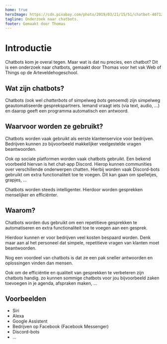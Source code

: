 ```yaml
---
home: true
heroImage: https://cdn.pixabay.com/photo/2019/03/21/15/51/chatbot-4071274_960_720.jpg
tagline: Onderzoek naar chatbots.
footer: Gemaakt door Thomas
---
```


# Introductie

Chatbots kom je overal tegen. Maar wat is dat nu precies, een chatbot?
Dit is een onderzoek naar chatbots, gemaakt door Thomas voor het vak Web of Things op de Arteveldehogeschool.

## Wat zijn chatbots?

Chatbots (ook wel _chatterbots_ of simpelweg _bots_ genoemd) zijn simpelweg geautomatiseerde gesprekspartners. Iemand vraagt iets (via text, audio, ...) en daarop geeft een programma automatisch een antwoord.

## Waarvoor worden ze gebruikt?

Chatbots worden vaak gebruikt als eerste klantenservice voor bedrijven. Bedrijven kunnen zo bijvoorbeeld makkelijker veelgestelde vragen beantwoorden.

Ook op sociale platformen worden vaak chatbots gebruikt. Een bekend voorbeeld hiervan is het chat-app Discord. Hierop kunnen communities over verschillende onderwerpen chatten. Hierbij worden vaak Discord-bots gebruikt om extra functionaliteit toe te voegen. Dit kan gaan om spelletjes, grapjes, ...

Chatbots worden steeds intelligenter. Hierdoor worden gesprekken menselijker en efficiënter.

## Waarom?

Chatbots worden dus gebruikt om een repetitieve gesprekken te automatiseren en extra functionaliteit toe te voegen aan een gesprek.

Hierdoor kunnen er voor bedrijven veel kosten bespaard worden. Denk maar aan al het personeel dat simpele, repetitieve vragen van klanten moet beantwoorden.

Nog een voordeel van chatbots is dat ze een pak sneller antwoorden en oplossingen vinden dan mensen.

Ook om de efficiëntie en qualiteit van gesprekken te verbeteren zijn chatbots handig. zo kunnen sommige chatbots voor jou bijvoorbeeld zaken toevoegen in je agenda, afspraken maken, ...

## Voorbeelden

- Siri
- Alexa
- Google Assistent
- Bedrijven op Facebook (Facebook Messenger)
- Discord-bots
- ...
